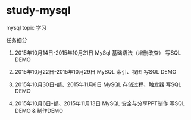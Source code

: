 # study-mysql
mysql topic 学习

任务细分

1.  2015年10月14日-2015年10月21日
  MySql 基础语法（增删改查）
  写SQL DEMO

2. 2015年10月22日-2015年10月29日
  MySQL 索引、视图
  写SQL DEMO

3. 2015年10月30日-额、2015年11月6日
MySQL 存储过程、触发器
写SQL DEMO

4. 2015年10月6日-额、2015年11月13日
  MySQL 安全与分享PPT制作
  写SQL DEMO & 制作DEMO
